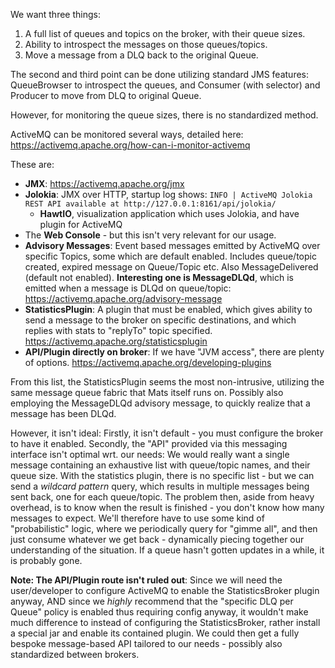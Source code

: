 We want three things:
1. A full list of queues and topics on the broker, with their queue sizes.
2. Ability to introspect the messages on those queues/topics.
3. Move a message from a DLQ back to the original Queue.

The second and third point can be done utilizing standard JMS features: QueueBrowser to introspect the queues, and Consumer (with selector) and Producer to move from DLQ to original Queue.

However, for monitoring the queue sizes, there is no standardized method.

ActiveMQ can be monitored several ways, detailed here: https://activemq.apache.org/how-can-i-monitor-activemq 

These are:
* **JMX**: https://activemq.apache.org/jmx
* **Jolokia**: JMX over HTTP, startup log shows: ```INFO | ActiveMQ Jolokia REST API available at http://127.0.0.1:8161/api/jolokia/```
  * **HawtIO**, visualization application which uses Jolokia, and have plugin for ActiveMQ
* The **Web Console** - but this isn't very relevant for our usage.
* **Advisory Messages**: Event based messages emitted by ActiveMQ over specific Topics, some which are default enabled. Includes queue/topic created, expired message on Queue/Topic etc. Also MessageDelivered (default not enabled). **Interesting one is MessageDLQd**, which is emitted when a message is DLQd on queue/topic: https://activemq.apache.org/advisory-message
* **StatisticsPlugin**: A plugin that must be enabled, which gives ability to send a message to the broker on specific destinations, and which replies with stats to "replyTo" topic specified. https://activemq.apache.org/statisticsplugin
* **API/Plugin directly on broker**: If we have "JVM access", there are plenty of options. https://activemq.apache.org/developing-plugins

From this list, the StatisticsPlugin seems the most non-intrusive, utilizing the same message queue fabric that Mats itself runs on. Possibly also employing the MessageDLQd advisory message, to quickly realize that a message has been DLQd.

However, it isn't ideal: Firstly, it isn't default - you must configure the broker to have it enabled. Secondly, the "API" provided via this messaging interface isn't optimal wrt. our needs: We would really want a single message containing an exhaustive list with queue/topic names, and their queue size. With the statistics plugin, there is no specific list - but we can send a _wildcard pattern_ query, which results in multiple messages being sent back, one for each queue/topic. The problem then, aside from heavy overhead, is to know when the result is finished - you don't know how many messages to expect. We'll therefore have to use some kind of "probabilistic" logic, where we periodically query for "gimme all", and then just consume whatever we get back - dynamically piecing together our understanding of the situation. If a queue hasn't gotten updates in a while, it is probably gone.

**Note: The API/Plugin route isn't ruled out**: Since we will need the user/developer to configure ActiveMQ to enable the StatisticsBroker plugin anyway, AND since we _highly_ recommend that the "specific DLQ per Queue" policy is enabled thus requiring config anyway, it wouldn't make much difference to instead of configuring the StatisticsBroker, rather install a special jar and enable its contained plugin. We could then get a fully bespoke message-based API tailored to our needs - possibly also standardized between brokers. 